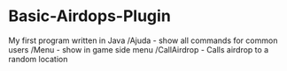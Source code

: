 # Basic-Airdops-Plugin
My first program written in Java
/Ajuda - show all commands for common users
/Menu - show in game side menu
/CallAirdrop - Calls airdrop to a random location
